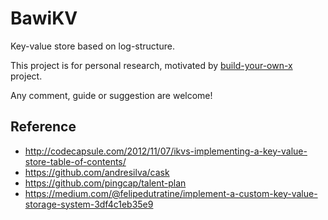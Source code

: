 # BawiKV
Key-value store based on log-structure.

This project is for personal research, motivated by [build-your-own-x](https://github.com/danistefanovic/build-your-own-x) project.

 Any comment, guide or suggestion are welcome!


## Reference
- http://codecapsule.com/2012/11/07/ikvs-implementing-a-key-value-store-table-of-contents/
- https://github.com/andresilva/cask
- https://github.com/pingcap/talent-plan
- https://medium.com/@felipedutratine/implement-a-custom-key-value-storage-system-3df4c1eb35e9

